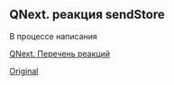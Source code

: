 ## QNext. реакция sendStore

В процессе написания



[QNext. Перечень реакций](/docs-test/_export/reactions)
  
[Original](https://telegra.ph/QNext-admin-reaction-sendStore-05-09)
